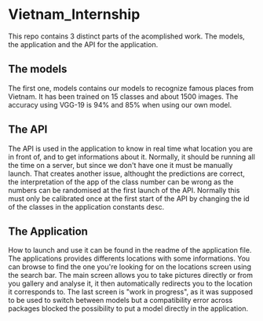 # Vietnam_Internship

This repo contains 3 distinct parts of the acomplished work. The models, the application and the API for the application. 

## The models

The first one, models contains our models to recognize famous places from Vietnam. It has been trained on 15 classes and about 1500 images. The accuracy using VGG-19 is 94% and 85% when using our own model. 

## The API

The API is used in the application to know in real time what location you are in front of, and to get informations about it. Normally, it should be running all the time on a server, but since we don't have one it must be manually launch. That creates another issue, althought the predictions are correct, the interpretation of the app of the class number can be wrong as the numbers can be randomised at the first launch of the API. Normally this must only be calibrated once at the first start of the API by changing the id of the classes in the application constants desc.

## The Application

How to launch and use it can be found in the readme of the application file. The applications provides differents locations with some informations. You can browse to find the one you're looking for on the locations screen using the search bar. The main screen allows you to take pictures directly or from you gallery and analyse it, it then automatically redirects you to the location it corresponds to. The last screen is "work in progress", as it was supposed to be used to switch between models but a compatibility error across packages blocked the possibility to put a model directly in the application. 
